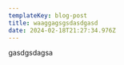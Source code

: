 ```yaml
---
templateKey: blog-post
title: waaggagsgsdasdgasd
date: 2024-02-18T21:27:34.976Z
---
```

gasdgsdagsa
